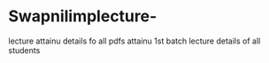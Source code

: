 # Swapnilimplecture-
lecture attainu details fo all pdfs
attainu 1st batch lecture
details of all  students